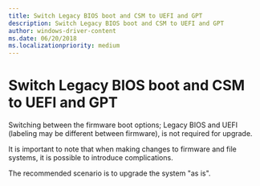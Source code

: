 ```yaml
---
title: Switch Legacy BIOS boot and CSM to UEFI and GPT
description: Switch Legacy BIOS boot and CSM to UEFI and GPT
author: windows-driver-content
ms.date: 06/20/2018
ms.localizationpriority: medium
---
```



# Switch Legacy BIOS boot and CSM to UEFI and GPT


Switching between the firmware boot options; Legacy BIOS and UEFI (labeling may be different between firmware), is not required for upgrade. 

It is important to note that when making changes to firmware and file systems, it is possible to introduce complications. 

The recommended scenario is to upgrade the system "as is".




